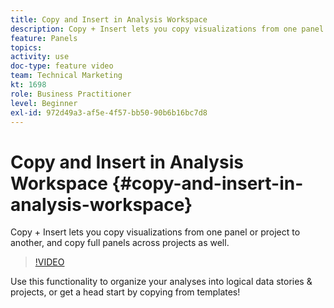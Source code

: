 ```yaml
---
title: Copy and Insert in Analysis Workspace
description: Copy + Insert lets you copy visualizations from one panel or project to another, and copy full panels across projects as well.
feature: Panels
topics: 
activity: use
doc-type: feature video
team: Technical Marketing
kt: 1698
role: Business Practitioner
level: Beginner
exl-id: 972d49a3-af5e-4f57-bb50-90b6b16bc7d8
---
```

# Copy and Insert in Analysis Workspace {#copy-and-insert-in-analysis-workspace}

Copy + Insert lets you copy visualizations from one panel or project to another, and copy full panels across projects as well.

>[!VIDEO](https://video.tv.adobe.com/v/23230/?quality=12)

Use this functionality to organize your analyses into logical data stories & projects, or get a head start by copying from templates!
